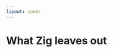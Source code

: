 ```yaml
---
layout: cover
---
```

<h1>What <span class="color:zig">Zig</span> leaves out</h1>

<Citation
  author="Rich Hickey"
  citeHref="https://www.infoq.com/presentations/Simple-Made-Easy/"
  citeText="Simple Made Easy">
  <template v-slot:quote>
    <p slot="quote">
    <span>We need to build <span class="color:accent">simple systems</span> if we want to build <span class="color:accent">good systems</span>.</span>
    <br>
    The benefits of simplicity are: ease of understanding, ease of change, ease of debugging, flexibility.
    </p>
  </template>
</Citation>

<br>

<!--
Let's see a couple of features that Zig purposely leaves out.

- automatic memory management
- operator overloading
- exceptions
- interfaces, polymorphism
-->
